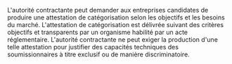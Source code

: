 
L'autorité contractante peut demander aux entreprises candidates de
produire une attestation de catégorisation selon les objectifs et les
besoins du marché. L'attestation de catégorisation est délivrée suivant
des critères objectifs et transparents par un organisme habilité par un
acte réglementaire.
L'autorité contractante ne peut exiger la production d'une telle
attestation pour justifier des capacités techniques des soumissionnaires
à titre exclusif ou de manière discriminatoire.